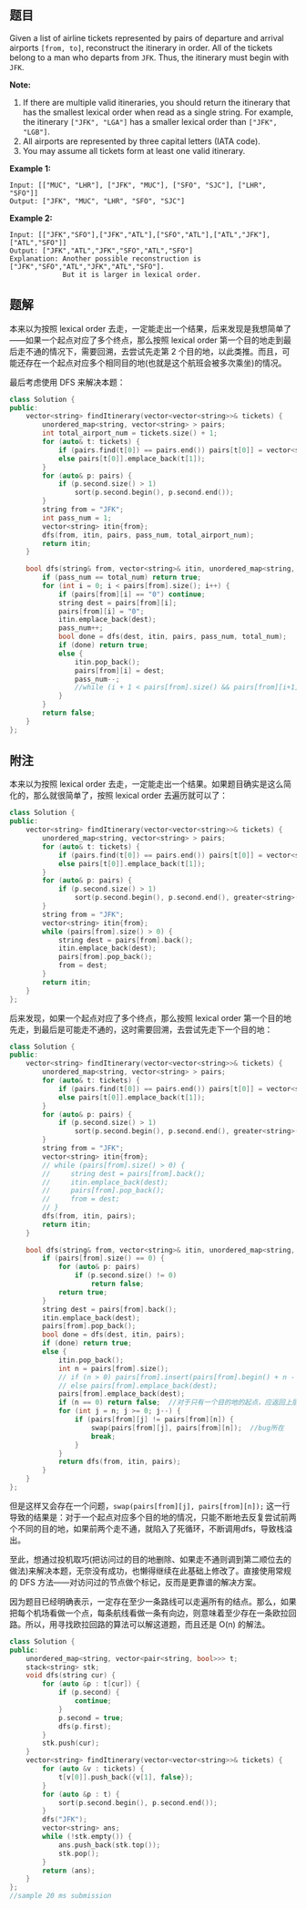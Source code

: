 ## 题目

Given a list of airline tickets represented by pairs of departure and arrival airports `[from, to]`, reconstruct the itinerary in order. All of the tickets belong to a man who departs from `JFK`. Thus, the itinerary must begin with `JFK`.

**Note:**

1. If there are multiple valid itineraries, you should return the itinerary that has the smallest lexical order when read as a single string. For example, the itinerary `["JFK", "LGA"]` has a smaller lexical order than `["JFK", "LGB"]`.
2. All airports are represented by three capital letters (IATA code).
3. You may assume all tickets form at least one valid itinerary.

**Example 1:**

```
Input: [["MUC", "LHR"], ["JFK", "MUC"], ["SFO", "SJC"], ["LHR", "SFO"]]
Output: ["JFK", "MUC", "LHR", "SFO", "SJC"]
```

**Example 2:**

```
Input: [["JFK","SFO"],["JFK","ATL"],["SFO","ATL"],["ATL","JFK"],["ATL","SFO"]]
Output: ["JFK","ATL","JFK","SFO","ATL","SFO"]
Explanation: Another possible reconstruction is ["JFK","SFO","ATL","JFK","ATL","SFO"].
             But it is larger in lexical order.
```



## 题解

本来以为按照 lexical order 去走，一定能走出一个结果，后来发现是我想简单了——如果一个起点对应了多个终点，那么按照 lexical order 第一个目的地走到最后走不通的情况下，需要回溯，去尝试先走第 2 个目的地，以此类推。而且，可能还存在一个起点对应多个相同目的地(也就是这个航班会被多次乘坐)的情况。

最后考虑使用 DFS 来解决本题：

```c++
class Solution {
public:
    vector<string> findItinerary(vector<vector<string>>& tickets) {
        unordered_map<string, vector<string> > pairs;
        int total_airport_num = tickets.size() + 1;
        for (auto& t: tickets) {
            if (pairs.find(t[0]) == pairs.end()) pairs[t[0]] = vector<string> {t[1]};
            else pairs[t[0]].emplace_back(t[1]);
        }
        for (auto& p: pairs) {
            if (p.second.size() > 1) 
                sort(p.second.begin(), p.second.end());
        }
        string from = "JFK";
        int pass_num = 1;
        vector<string> itin{from};
        dfs(from, itin, pairs, pass_num, total_airport_num);
        return itin;
    }
    
    bool dfs(string& from, vector<string>& itin, unordered_map<string, vector<string> >& pairs, int pass_num, int total_num) {
        if (pass_num == total_num) return true;
        for (int i = 0; i < pairs[from].size(); i++) {
            if (pairs[from][i] == "0") continue;
            string dest = pairs[from][i];
            pairs[from][i] = "0";
            itin.emplace_back(dest);
            pass_num++;
            bool done = dfs(dest, itin, pairs, pass_num, total_num);
            if (done) return true;
            else {
                itin.pop_back();
                pairs[from][i] = dest;
                pass_num--;
                //while (i + 1 < pairs[from].size() && pairs[from][i+1] == pairs[from][i]) i++;  //可有可无
            }
        }
        return false;
    }
};
```



## 附注

本来以为按照 lexical order 去走，一定能走出一个结果。如果题目确实是这么简化的，那么就很简单了，按照 lexical order 去遍历就可以了：

```c++
class Solution {
public:
    vector<string> findItinerary(vector<vector<string>>& tickets) {
        unordered_map<string, vector<string> > pairs;
        for (auto& t: tickets) {
            if (pairs.find(t[0]) == pairs.end()) pairs[t[0]] = vector<string> {t[1]};
            else pairs[t[0]].emplace_back(t[1]);
        }
        for (auto& p: pairs) {
            if (p.second.size() > 1) 
                sort(p.second.begin(), p.second.end(), greater<string>());
        }
        string from = "JFK";
        vector<string> itin{from};
        while (pairs[from].size() > 0) {
            string dest = pairs[from].back();
            itin.emplace_back(dest);
            pairs[from].pop_back();
            from = dest;
        }
        return itin;
    }
};
```

后来发现，如果一个起点对应了多个终点，那么按照 lexical order 第一个目的地先走，到最后是可能走不通的，这时需要回溯，去尝试先走下一个目的地：

```c++
class Solution {
public:
    vector<string> findItinerary(vector<vector<string>>& tickets) {
        unordered_map<string, vector<string> > pairs;
        for (auto& t: tickets) {
            if (pairs.find(t[0]) == pairs.end()) pairs[t[0]] = vector<string> {t[1]};
            else pairs[t[0]].emplace_back(t[1]);
        }
        for (auto& p: pairs) {
            if (p.second.size() > 1) 
                sort(p.second.begin(), p.second.end(), greater<string>());
        }
        string from = "JFK";
        vector<string> itin{from};
        // while (pairs[from].size() > 0) {
        //     string dest = pairs[from].back();
        //     itin.emplace_back(dest);
        //     pairs[from].pop_back();
        //     from = dest;
        // }
        dfs(from, itin, pairs);
        return itin;
    }
    
    bool dfs(string& from, vector<string>& itin, unordered_map<string, vector<string> >& pairs) {
        if (pairs[from].size() == 0) {
            for (auto& p: pairs) 
                if (p.second.size() != 0)
                    return false;
            return true;
        }
        string dest = pairs[from].back();
        itin.emplace_back(dest);
        pairs[from].pop_back();
        bool done = dfs(dest, itin, pairs);
        if (done) return true;
        else {
            itin.pop_back();
            int n = pairs[from].size();
            // if (n > 0) pairs[from].insert(pairs[from].begin() + n - 1, dest);
            // else pairs[from].emplace_back(dest);
            pairs[from].emplace_back(dest);
            if (n == 0) return false;  //对于只有一个目的地的起点，应返回上层调用，否则陷入死循环，不断调用dfs导致栈溢出
            for (int j = n; j >= 0; j--) {
                if (pairs[from][j] != pairs[from][n]) {
                    swap(pairs[from][j], pairs[from][n]);  //bug所在
                    break;
                }
            }
            return dfs(from, itin, pairs);
        }
    }
};
```

但是这样又会存在一个问题，`swap(pairs[from][j], pairs[from][n]);` 这一行导致的结果是：对于一个起点对应多个目的地的情况，只能不断地去反复尝试前两个不同的目的地，如果前两个走不通，就陷入了死循环，不断调用dfs，导致栈溢出。

至此，想通过投机取巧(把访问过的目的地删除、如果走不通则调到第二顺位去的做法)来解决本题，无奈没有成功，也懒得继续在此基础上修改了。直接使用常规的 DFS 方法——对访问过的节点做个标记，反而是更靠谱的解决方案。



因为题目已经明确表示，一定存在至少一条路线可以走遍所有的结点。那么，如果把每个机场看做一个点，每条航线看做一条有向边，则意味着至少存在一条欧拉回路。所以，用寻找欧拉回路的算法可以解这道题，而且还是 O(n) 的解法。

```c++
class Solution {
public:
    unordered_map<string, vector<pair<string, bool>>> t;
    stack<string> stk;
    void dfs(string cur) {
        for (auto &p : t[cur]) {
            if (p.second) {
                continue;
            }
            p.second = true;
            dfs(p.first);
        }
        stk.push(cur);
    }
    vector<string> findItinerary(vector<vector<string>>& tickets) {
        for (auto &v : tickets) {
            t[v[0]].push_back({v[1], false});
        }
        for (auto &p : t) {
            sort(p.second.begin(), p.second.end());
        }
        dfs("JFK");
        vector<string> ans;
        while (!stk.empty()) {
            ans.push_back(stk.top());
            stk.pop();
        }
        return (ans);
    }
};
//sample 20 ms submission
```

